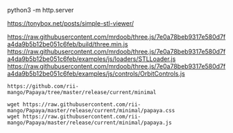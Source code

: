 
python3 -m http.server

https://tonybox.net/posts/simple-stl-viewer/

https://raw.githubusercontent.com/mrdoob/three.js/7e0a78beb9317e580d7fa4da9b5b12be051c6feb/build/three.min.js
https://raw.githubusercontent.com/mrdoob/three.js/7e0a78beb9317e580d7fa4da9b5b12be051c6feb/examples/js/loaders/STLLoader.js
https://raw.githubusercontent.com/mrdoob/three.js/7e0a78beb9317e580d7fa4da9b5b12be051c6feb/examples/js/controls/OrbitControls.js

```
https://github.com/rii-mango/Papaya/tree/master/release/current/minimal

wget https://raw.githubusercontent.com/rii-mango/Papaya/master/release/current/minimal/papaya.css
wget https://raw.githubusercontent.com/rii-mango/Papaya/master/release/current/minimal/papaya.js
```